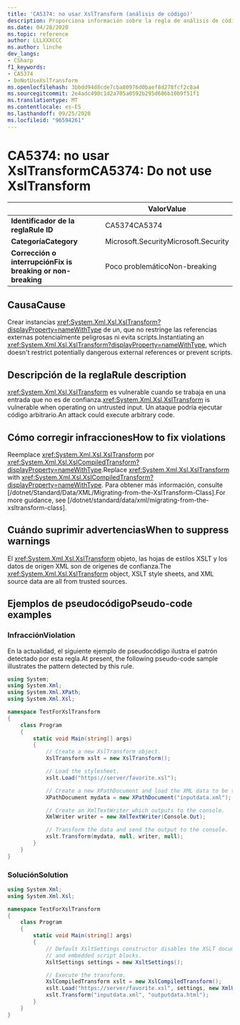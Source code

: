 ```yaml
---
title: 'CA5374: no usar XslTransform (análisis de código)'
description: Proporciona información sobre la regla de análisis de código CA5374, incluidas las causas, cómo corregir las infracciones y cuándo suprimirlas.
ms.date: 04/28/2020
ms.topic: reference
author: LLLXXXCCC
ms.author: linche
dev_langs:
- CSharp
f1_keywords:
- CA5374
- DoNotUseXslTransform
ms.openlocfilehash: 3bbdd94d8cde7cba80976d0baef8d278fcf2c8a4
ms.sourcegitcommit: 2e4adc490c1d2a705a0592b295d606b10b9f51f1
ms.translationtype: MT
ms.contentlocale: es-ES
ms.lasthandoff: 09/25/2020
ms.locfileid: "96594261"
---
```

# <a name="ca5374-do-not-use-xsltransform"></a><span data-ttu-id="679ea-103">CA5374: no usar XslTransform</span><span class="sxs-lookup"><span data-stu-id="679ea-103">CA5374: Do not use XslTransform</span></span>

| | <span data-ttu-id="679ea-104">Valor</span><span class="sxs-lookup"><span data-stu-id="679ea-104">Value</span></span> |
|-|-|
| <span data-ttu-id="679ea-105">**Identificador de la regla**</span><span class="sxs-lookup"><span data-stu-id="679ea-105">**Rule ID**</span></span> |<span data-ttu-id="679ea-106">CA5374</span><span class="sxs-lookup"><span data-stu-id="679ea-106">CA5374</span></span>|
| <span data-ttu-id="679ea-107">**Categoría**</span><span class="sxs-lookup"><span data-stu-id="679ea-107">**Category**</span></span> |<span data-ttu-id="679ea-108">Microsoft.Security</span><span class="sxs-lookup"><span data-stu-id="679ea-108">Microsoft.Security</span></span>|
| <span data-ttu-id="679ea-109">**Corrección o interrupción**</span><span class="sxs-lookup"><span data-stu-id="679ea-109">**Fix is breaking or non-breaking**</span></span> |<span data-ttu-id="679ea-110">Poco problemático</span><span class="sxs-lookup"><span data-stu-id="679ea-110">Non-breaking</span></span>|

## <a name="cause"></a><span data-ttu-id="679ea-111">Causa</span><span class="sxs-lookup"><span data-stu-id="679ea-111">Cause</span></span>

<span data-ttu-id="679ea-112">Crear instancias <xref:System.Xml.Xsl.XslTransform?displayProperty=nameWithType> de un, que no restringe las referencias externas potencialmente peligrosas ni evita scripts.</span><span class="sxs-lookup"><span data-stu-id="679ea-112">Instantiating an <xref:System.Xml.Xsl.XslTransform?displayProperty=nameWithType>, which doesn't restrict potentially dangerous external references or prevent scripts.</span></span>

## <a name="rule-description"></a><span data-ttu-id="679ea-113">Descripción de la regla</span><span class="sxs-lookup"><span data-stu-id="679ea-113">Rule description</span></span>

<span data-ttu-id="679ea-114"><xref:System.Xml.Xsl.XslTransform> es vulnerable cuando se trabaja en una entrada que no es de confianza.</span><span class="sxs-lookup"><span data-stu-id="679ea-114"><xref:System.Xml.Xsl.XslTransform> is vulnerable when operating on untrusted input.</span></span> <span data-ttu-id="679ea-115">Un ataque podría ejecutar código arbitrario.</span><span class="sxs-lookup"><span data-stu-id="679ea-115">An attack could execute arbitrary code.</span></span>

## <a name="how-to-fix-violations"></a><span data-ttu-id="679ea-116">Cómo corregir infracciones</span><span class="sxs-lookup"><span data-stu-id="679ea-116">How to fix violations</span></span>

<span data-ttu-id="679ea-117">Reemplace <xref:System.Xml.Xsl.XslTransform> por <xref:System.Xml.Xsl.XslCompiledTransform?displayProperty=nameWithType>.</span><span class="sxs-lookup"><span data-stu-id="679ea-117">Replace <xref:System.Xml.Xsl.XslTransform> with <xref:System.Xml.Xsl.XslCompiledTransform?displayProperty=nameWithType>.</span></span> <span data-ttu-id="679ea-118">Para obtener más información, consulte [/dotnet/Standard/Data/XML/Migrating-from-the-XslTransform-Class].</span><span class="sxs-lookup"><span data-stu-id="679ea-118">For more guidance, see [/dotnet/standard/data/xml/migrating-from-the-xsltransform-class].</span></span>

## <a name="when-to-suppress-warnings"></a><span data-ttu-id="679ea-119">Cuándo suprimir advertencias</span><span class="sxs-lookup"><span data-stu-id="679ea-119">When to suppress warnings</span></span>

<span data-ttu-id="679ea-120">El <xref:System.Xml.Xsl.XslTransform> objeto, las hojas de estilos XSLT y los datos de origen XML son de orígenes de confianza.</span><span class="sxs-lookup"><span data-stu-id="679ea-120">The <xref:System.Xml.Xsl.XslTransform> object, XSLT style sheets, and XML source data are all from trusted sources.</span></span>

## <a name="pseudo-code-examples"></a><span data-ttu-id="679ea-121">Ejemplos de pseudocódigo</span><span class="sxs-lookup"><span data-stu-id="679ea-121">Pseudo-code examples</span></span>

### <a name="violation"></a><span data-ttu-id="679ea-122">Infracción</span><span class="sxs-lookup"><span data-stu-id="679ea-122">Violation</span></span>

<span data-ttu-id="679ea-123">En la actualidad, el siguiente ejemplo de pseudocódigo ilustra el patrón detectado por esta regla.</span><span class="sxs-lookup"><span data-stu-id="679ea-123">At present, the following pseudo-code sample illustrates the pattern detected by this rule.</span></span>

```csharp
using System;
using System.Xml;
using System.Xml.XPath;
using System.Xml.Xsl;

namespace TestForXslTransform
{
    class Program
    {
        static void Main(string[] args)
        {
            // Create a new XslTransform object.
            XslTransform xslt = new XslTransform();

            // Load the stylesheet.
            xslt.Load("https://server/favorite.xsl");

            // Create a new XPathDocument and load the XML data to be transformed.
            XPathDocument mydata = new XPathDocument("inputdata.xml");

            // Create an XmlTextWriter which outputs to the console.
            XmlWriter writer = new XmlTextWriter(Console.Out);

            // Transform the data and send the output to the console.
            xslt.Transform(mydata, null, writer, null);
        }
    }
}
```

### <a name="solution"></a><span data-ttu-id="679ea-124">Solución</span><span class="sxs-lookup"><span data-stu-id="679ea-124">Solution</span></span>

```csharp
using System.Xml;
using System.Xml.Xsl;

namespace TestForXslTransform
{
    class Program
    {
        static void Main(string[] args)
        {
            // Default XsltSettings constructor disables the XSLT document() function
            // and embedded script blocks.
            XsltSettings settings = new XsltSettings();

            // Execute the transform.
            XslCompiledTransform xslt = new XslCompiledTransform();
            xslt.Load("https://server/favorite.xsl", settings, new XmlUrlResolver());
            xslt.Transform("inputdata.xml", "outputdata.html");
        }
    }
}
```
